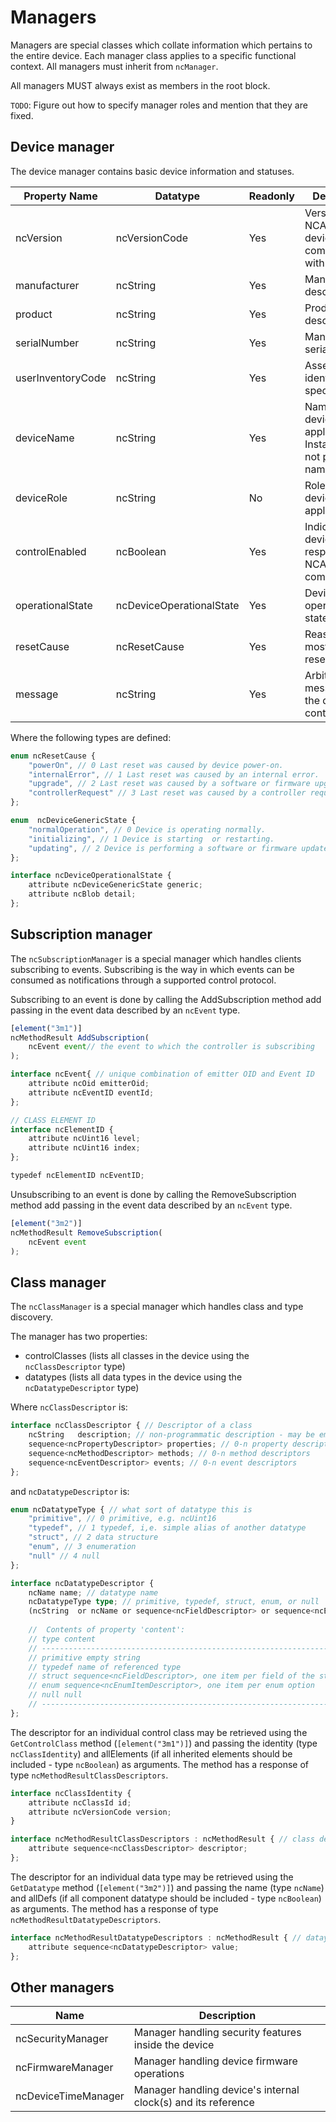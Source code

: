 # Managers

Managers are special classes which collate information which pertains to the entire device. Each manager class applies to a specific functional context. All managers must inherit from `ncManager`.

All managers MUST always exist as members in the root block.

`TODO`: Figure out how to specify manager roles and mention that they are fixed.

## Device manager

The device manager contains basic device information and statuses.

| **Property Name** | **Datatype**                   | **Readonly** | **Description**                                                         |
| ----------------- | ------------------------------ | ------------ | ------------------------------------------------------------------------|
| ncVersion        | ncVersionCode                 | Yes          | Version of NCA this device is compatible with                           |
| manufacturer      | ncString                      | Yes          | Manufacturer descriptor                                                 |
| product           | ncString                      | Yes          | Product descriptor                                                      |
| serialNumber      | ncString                      | Yes          | Manufacturer's serial number                                            |
| userInventoryCode | ncString                      | Yes          | Asset tracking identifier (user specified)                              |
| deviceName        | ncString                      | Yes          | Name of this device in the application. Instance name, not product name |
| deviceRole        | ncString                      | No           | Role of this device in the application                                  |
| controlEnabled    | ncBoolean                     | Yes          | Indicates if this device is responsive to NCA commands                  |
| operationalState  | ncDeviceOperationalState      | Yes          | Device operational state                                                |
| resetCause        | ncResetCause                  | Yes          | Reason for most recent reset                                            |
| message           | ncString                      | Yes          | Arbitrary message from the device to controllers                        |

Where the following types are defined:

```typescript
enum ncResetCause {
    "powerOn", // 0 Last reset was caused by device power-on.
    "internalError", // 1 Last reset was caused by an internal error.
    "upgrade", // 2 Last reset was caused by a software or firmware upgrade.
    "controllerRequest" // 3 Last reset was caused by a controller request.
};

enum  ncDeviceGenericState {
    "normalOperation", // 0 Device is operating normally.
    "initializing", // 1 Device is starting  or restarting.
    "updating", // 2 Device is performing a software or firmware update.
};

interface ncDeviceOperationalState {
    attribute ncDeviceGenericState generic;
    attribute ncBlob detail;
};
```

## Subscription manager

The `ncSubscriptionManager` is a special manager which handles clients subscribing to events.
Subscribing is the way in which events can be consumed as notifications through a supported control protocol.

Subscribing to an event is done by calling the AddSubscription method add passing in the event data described by an `ncEvent` type.

```typescript
[element("3m1")]
ncMethodResult AddSubscription(
    ncEvent event// the event to which the controller is subscribing
);
```

```typescript
interface ncEvent{ // unique combination of emitter OID and Event ID
    attribute ncOid emitterOid; 
    attribute ncEventID eventId; 
};

// CLASS ELEMENT ID
interface ncElementID {
    attribute ncUint16 level;
    attribute ncUint16 index;
};

typedef ncElementID ncEventID;
```

Unsubscribing to an event is done by calling the RemoveSubscription method add passing in the event data described by an `ncEvent` type.

```typescript
[element("3m2")]
ncMethodResult RemoveSubscription(
    ncEvent event
);
```

## Class manager

The `ncClassManager` is a special manager which handles class and type discovery.

The manager has two properties:

* controlClasses (lists all classes in the device using the `ncClassDescriptor` type)
* datatypes (lists all data types in the device using the `ncDatatypeDescriptor` type)

Where `ncClassDescriptor` is:

```typescript
interface ncClassDescriptor { // Descriptor of a class
    ncString   description; // non-programmatic description - may be empty
    sequence<ncPropertyDescriptor> properties; // 0-n property descriptors
    sequence<ncMethodDescriptor> methods; // 0-n method descriptors
    sequence<ncEventDescriptor> events; // 0-n event descriptors
};
```

and `ncDatatypeDescriptor` is:

```typescript
enum ncDatatypeType { // what sort of datatype this is
    "primitive", // 0 primitive, e.g. ncUint16
    "typedef", // 1 typedef, i,e. simple alias of another datatype
    "struct", // 2 data structure
    "enum", // 3 enumeration
    "null" // 4 null
};

interface ncDatatypeDescriptor {
    ncName name; // datatype name
    ncDatatypeType type; // primitive, typedef, struct, enum, or null
    (ncString  or ncName or sequence<ncFieldDescriptor> or sequence<ncEnumItemDescriptor> or null) content; // dataype content, see below
    
    //  Contents of property 'content':
    // type content
    // -----------------------------------------------------------------------------------------
    // primitive empty string
    // typedef name of referenced type
    // struct sequence<ncFieldDescriptor>, one item per field of the struct
    // enum sequence<ncEnumItemDescriptor>, one item per enum option
    // null null
    // -----------------------------------------------------------------------------------------
};
```

The descriptor for an individual control class may be retrieved using the `GetControlClass` method (`[element("3m1")]`) and passing the identity (type `ncClassIdentity`) and allElements (if all inherited elements should be included - type `ncBoolean`) as arguments. The method has a response of type `ncMethodResultClassDescriptors`.

```typescript
interface ncClassIdentity {
    attribute ncClassId id;
    attribute ncVersionCode version;
}

interface ncMethodResultClassDescriptors : ncMethodResult { // class descriptors result
    attribute sequence<ncClassDescriptor> descriptor;
};
```

The descriptor for an individual data type may be retrieved using the `GetDatatype` method (`[element("3m2")]`) and passing the name (type `ncName`) and allDefs (if all component datatype should be included - type `ncBoolean`) as arguments. The method has a response of type `ncMethodResultDatatypeDescriptors`.

```typescript
interface ncMethodResultDatatypeDescriptors : ncMethodResult { // dataype descriptors result
    attribute sequence<ncDatatypeDescriptor> value;
};
```

## Other managers

| **Name**             | **Description**                                                      |
| -------------------- | ---------------------------------------------------------------------|
| ncSecurityManager   | Manager handling security features inside the device                  |
| ncFirmwareManager   | Manager handling device firmware operations                           |
| ncDeviceTimeManager | Manager handling device's internal clock(s) and its reference         |
